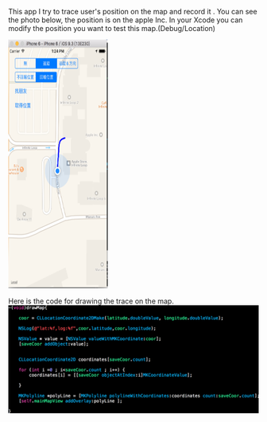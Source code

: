 This app I try to trace user's position on the map and record it .
You can see the photo below, the position is on the apple Inc.
In your Xcode you can modify the position you want to test this map.(Debug/Location)


<img src="https://raw.githubusercontent.com/chen-chien-lung/-ios-MapVIew-trace-position-/master/photo_map.png" width="200" height="500">

Here is the code for drawing the trace on the map.
![image](https://raw.githubusercontent.com/chen-chien-lung/-ios-MapVIew-trace-position-/master/draw.png)

